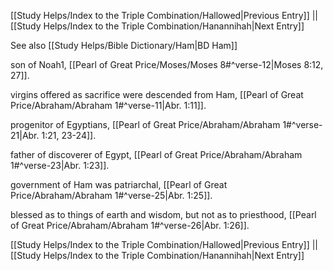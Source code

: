 [[Study Helps/Index to the Triple Combination/Hallowed|Previous Entry]]  ||  [[Study Helps/Index to the Triple Combination/Hanannihah|Next Entry]]

 See also [[Study Helps/Bible Dictionary/Ham|BD Ham]]

 son of Noah1, [[Pearl of Great Price/Moses/Moses 8#^verse-12|Moses 8:12, 27]].

 virgins offered as sacrifice were descended from Ham, [[Pearl of Great Price/Abraham/Abraham 1#^verse-11|Abr. 1:11]].

 progenitor of Egyptians, [[Pearl of Great Price/Abraham/Abraham 1#^verse-21|Abr. 1:21, 23-24]].

 father of discoverer of Egypt, [[Pearl of Great Price/Abraham/Abraham 1#^verse-23|Abr. 1:23]].

 government of Ham was patriarchal, [[Pearl of Great Price/Abraham/Abraham 1#^verse-25|Abr. 1:25]].

 blessed as to things of earth and wisdom, but not as to priesthood, [[Pearl of Great Price/Abraham/Abraham 1#^verse-26|Abr. 1:26]].

[[Study Helps/Index to the Triple Combination/Hallowed|Previous Entry]]  ||  [[Study Helps/Index to the Triple Combination/Hanannihah|Next Entry]]